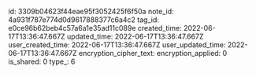 id: 3309b04623f44eae95f3052425f6f50a
note_id: 4a931f787e774d0d9617888377c6a4c2
tag_id: e0ce96b62beb4c57a6a1e35ad11c089e
created_time: 2022-06-17T13:36:47.667Z
updated_time: 2022-06-17T13:36:47.667Z
user_created_time: 2022-06-17T13:36:47.667Z
user_updated_time: 2022-06-17T13:36:47.667Z
encryption_cipher_text: 
encryption_applied: 0
is_shared: 0
type_: 6